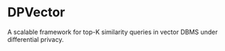 # DPVector
A scalable framework for top-K similarity queries in vector DBMS under differential privacy.

